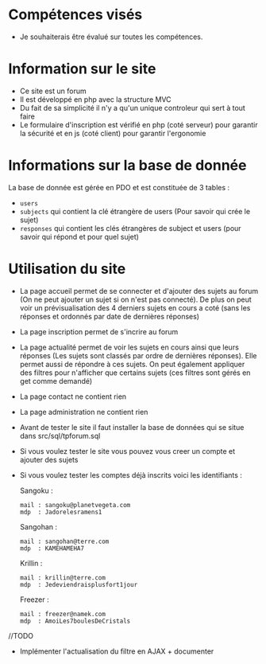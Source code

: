 # Compétences visés

- Je souhaiterais être évalué sur toutes les compétences.

# Information sur le site

- Ce site est un forum 
- Il est développé en php avec la structure MVC
- Du fait de sa simplicité il n'y a qu'un unique controleur qui sert à tout faire
- Le formulaire d'inscription est vérifié en php (coté serveur) pour garantir la sécurité et en js (coté client) pour garantir l'ergonomie

# Informations sur la base de donnée

La base de donnée est gérée en PDO et est constituée de 3 tables :
- ``users`` 
- ``subjects``  qui contient la clé étrangère de users (Pour savoir qui crée le sujet)
- ``responses`` qui contient les clés étrangères de subject et users (pour savoir qui répond et pour quel sujet)

# Utilisation du site

- La page accueil permet de se connecter et d'ajouter des sujets au forum (On ne peut ajouter un sujet si on n'est pas connecté). De plus on peut voir un prévisualisation des 4 derniers sujets en cours a coté (sans les réponses et ordonnés par date de dernières réponses)
- La page inscription permet de s'incrire au forum
- La page actualité permet de voir les sujets en cours ainsi que leurs réponses (Les sujets sont classés par ordre de dernières réponses). Elle permet aussi de répondre à ces sujets. On peut également appliquer des filtres pour n'afficher que certains sujets (ces filtres sont gérés en get comme demandé)
- La page contact ne contient rien
- La page administration ne contient rien


- Avant de tester le site il faut installer la base de données qui se situe dans src/sql/tpforum.sql
- Si vous voulez tester le site vous pouvez vous creer un compte et ajouter des sujets
- Si vous voulez tester les comptes déjà inscrits voici les identifiants :


    Sangoku :
    ````
    mail : sangoku@planetvegeta.com
    mdp  : Jadorelesramens1
    ````
    
    Sangohan :
    ````
    mail : sangohan@terre.com
    mdp  : KAMEHAMEHA7
    ````
    
    Krillin :
    ````
    mail : krillin@terre.com
    mdp  : Jedeviendraisplusfort1jour
    ````
    
    Freezer :
    ````
    mail : freezer@namek.com
    mdp  : AmoiLes7boulesDeCristals
    ````



//TODO 

- Implémenter l'actualisation du filtre en AJAX + documenter